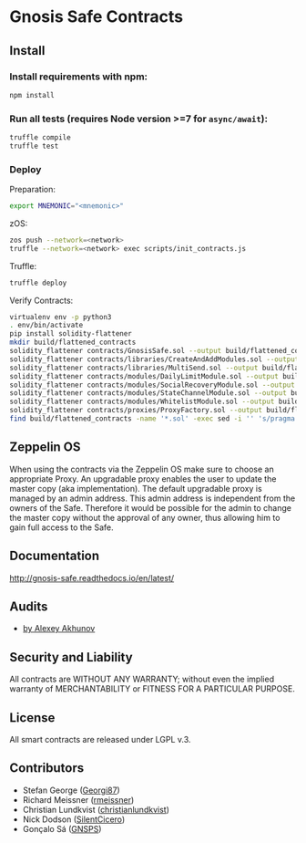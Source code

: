Gnosis Safe Contracts
=====================

Install
-------
### Install requirements with npm:

```bash
npm install
```

### Run all tests (requires Node version >=7 for `async/await`):

```bash
truffle compile
truffle test
```

### Deploy

Preparation:
```bash
export MNEMONIC="<mnemonic>"
```

zOS:
```bash
zos push --network=<network>
truffle --network=<network> exec scripts/init_contracts.js
```

Truffle:

```bash
truffle deploy
```

Verify Contracts:

```bash
virtualenv env -p python3
. env/bin/activate
pip install solidity-flattener
mkdir build/flattened_contracts
solidity_flattener contracts/GnosisSafe.sol --output build/flattened_contracts/GnosisSafe.sol
solidity_flattener contracts/libraries/CreateAndAddModules.sol --output build/flattened_contracts/CreateAndAddModules.sol --solc-paths="="
solidity_flattener contracts/libraries/MultiSend.sol --output build/flattened_contracts/MultiSend.sol --solc-paths="="
solidity_flattener contracts/modules/DailyLimitModule.sol --output build/flattened_contracts/DailyLimitModule.sol --solc-paths="="
solidity_flattener contracts/modules/SocialRecoveryModule.sol --output build/flattened_contracts/SocialRecoveryModule.sol --solc-paths="="
solidity_flattener contracts/modules/StateChannelModule.sol --output build/flattened_contracts/StateChannelModule.sol --solc-paths="="
solidity_flattener contracts/modules/WhitelistModule.sol --output build/flattened_contracts/WhitelistModule.sol --solc-paths="="
solidity_flattener contracts/proxies/ProxyFactory.sol --output build/flattened_contracts/ProxyFactory.sol
find build/flattened_contracts -name '*.sol' -exec sed -i '' 's/pragma solidity ^0.4.13;/pragma solidity ^0.5.0;/g' {} \;
```

Zeppelin OS
-----------
When using the contracts via the Zeppelin OS make sure to choose an appropriate Proxy. An upgradable proxy enables the user to update the master copy (aka implementation). The default upgradable proxy is managed by an admin address. This admin address is independent from the owners of the Safe. Therefore it would be possible for the admin to change the master copy without the approval of any owner, thus allowing him to gain full access to the Safe.

Documentation
-------------
http://gnosis-safe.readthedocs.io/en/latest/

Audits
---------
- [by Alexey Akhunov](docs/alexey_audit.md)

Security and Liability
----------------------
All contracts are WITHOUT ANY WARRANTY; without even the implied warranty of MERCHANTABILITY or FITNESS FOR A PARTICULAR PURPOSE.

License
-------
All smart contracts are released under LGPL v.3.

Contributors
------------
- Stefan George ([Georgi87](https://github.com/Georgi87))
- Richard Meissner ([rmeissner](https://github.com/rmeissner))
- Christian Lundkvist ([christianlundkvist](https://github.com/christianlundkvist))
- Nick Dodson ([SilentCicero](https://github.com/SilentCicero))
- Gonçalo Sá ([GNSPS](https://github.com/GNSPS))
